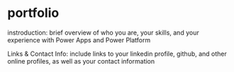 # portfolio
instroduction: brief overview of who you are, your skills, and your experience with Power Apps and Power Platform

Links & Contact Info: include links to your linkedin profile, github, and other online profiles, as well as your contact information
